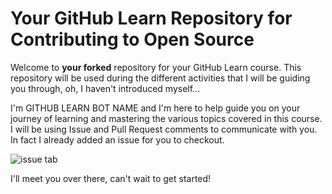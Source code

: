 # Your GitHub Learn Repository for Contributing to Open Source

Welcome to **your forked** repository for your GitHub Learn course. This repository will be used during the different activities that I will be guiding you through, oh, I haven't introduced myself...

I'm GITHUB LEARN BOT NAME and I'm here to help guide you on your journey of learning and mastering the various topics covered in this course. I will be using Issue and Pull Request comments to communicate with you. In fact I already added an issue for you to checkout.

![issue tab]((https://learn.github.com/public/images/issue_tab.png))

I'll meet you over there, can't wait to get started!
